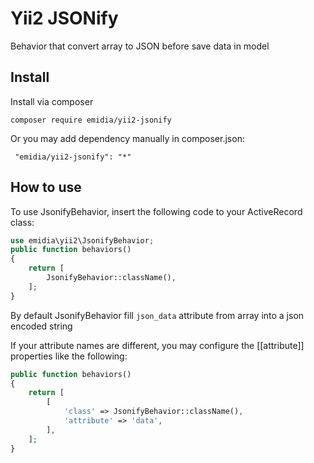 # Yii2 JSONify

Behavior that convert array to JSON before save data in model

## Install

Install via composer 

```shell
composer require emidia/yii2-jsonify
```

Or you may add dependency manually in composer.json:

```
 "emidia/yii2-jsonify": "*"
```


## How to use

To use JsonifyBehavior, insert the following code to your ActiveRecord class:

```php
use emidia\yii2\JsonifyBehavior;
public function behaviors()
{
    return [
        JsonifyBehavior::className(),
    ];
}
```

By default JsonifyBehavior fill `json_data` attribute from array into a json encoded string

If your attribute names are different, you may configure the [[attribute]] 
properties like the following:

```php
public function behaviors()
{
    return [
        [
            'class' => JsonifyBehavior::className(),
            'attribute' => 'data',
        ],
    ];
}
```
